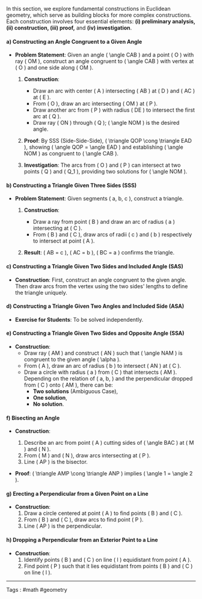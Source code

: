 In this section, we explore fundamental constructions in Euclidean geometry, which serve as building blocks for more complex constructions. Each construction involves four essential elements: **(i) preliminary analysis, (ii) construction, (iii) proof,** and **(iv) investigation**.

#### a) Constructing an Angle Congruent to a Given Angle
- **Problem Statement**: Given an angle \( \angle CAB \) and a point \( O \) with ray \( OM \), construct an angle congruent to \( \angle CAB \) with vertex at \( O \) and one side along \( OM \).
  
  1. **Construction**: 
     - Draw an arc with center \( A \) intersecting \( AB \) at \( D \) and \( AC \) at \( E \). 
     - From \( O \), draw an arc intersecting \( OM \) at \( P \). 
     - Draw another arc from \( P \) with radius \( DE \) to intersect the first arc at \( Q \). 
     - Draw ray \( ON \) through \( Q \); \( \angle NOM \) is the desired angle.

  2. **Proof**: By SSS (Side-Side-Side), \( \triangle QOP \cong \triangle EAD \), showing \( \angle QOP = \angle EAD \) and establishing \( \angle NOM \) as congruent to \( \angle CAB \).

  3. **Investigation**: The arcs from \( O \) and \( P \) can intersect at two points \( Q \) and \( Q_1 \), providing two solutions for \( \angle NOM \).

#### b) Constructing a Triangle Given Three Sides (SSS)
- **Problem Statement**: Given segments \( a, b, c \), construct a triangle.
  
  1. **Construction**: 
     - Draw a ray from point \( B \) and draw an arc of radius \( a \) intersecting at \( C \). 
     - From \( B \) and \( C \), draw arcs of radii \( c \) and \( b \) respectively to intersect at point \( A \).
  
  2. **Result**: \( AB = c \), \( AC = b \), \( BC = a \) confirms the triangle.

#### c) Constructing a Triangle Given Two Sides and Included Angle (SAS)
- **Construction**: First, construct an angle congruent to the given angle. Then draw arcs from the vertex using the two sides' lengths to define the triangle uniquely.

#### d) Constructing a Triangle Given Two Angles and Included Side (ASA)
- **Exercise for Students**: To be solved independently.

#### e) Constructing a Triangle Given Two Sides and Opposite Angle (SSA)
- **Construction**: 
  - Draw ray \( AM \) and construct \( AN \) such that \( \angle NAM \) is congruent to the given angle \( \alpha \).
  - From \( A \), draw an arc of radius \( b \) to intersect \( AN \) at \( C \). 
  - Draw a circle with radius \( a \) from \( C \) that intersects \( AM \). Depending on the relation of \( a, b, \) and the perpendicular dropped from \( C \) onto \( AM \), there can be:
    - **Two solutions** (Ambiguous Case),
    - **One solution**,
    - **No solution**.

#### f) Bisecting an Angle
- **Construction**: 
  1. Describe an arc from point \( A \) cutting sides of \( \angle BAC \) at \( M \) and \( N \).
  2. From \( M \) and \( N \), draw arcs intersecting at \( P \). 
  3. Line \( AP \) is the bisector.

- **Proof**: \( \triangle AMP \cong \triangle ANP \) implies \( \angle 1 = \angle 2 \).

#### g) Erecting a Perpendicular from a Given Point on a Line
- **Construction**: 
  1. Draw a circle centered at point \( A \) to find points \( B \) and \( C \).
  2. From \( B \) and \( C \), draw arcs to find point \( P \).
  3. Line \( AP \) is the perpendicular.

#### h) Dropping a Perpendicular from an Exterior Point to a Line
- **Construction**: 
  1. Identify points \( B \) and \( C \) on line \( l \) equidistant from point \( A \).
  2. Find point \( P \) such that it lies equidistant from points \( B \) and \( C \) on line \( l \).


____
Tags : #math #geometry
